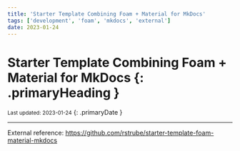 ```yaml
---
title: 'Starter Template Combining Foam + Material for MkDocs'
tags: ['development', 'foam', 'mkdocs', 'external']
date: 2023-01-24
---
```

# Starter Template Combining Foam + Material for MkDocs {: .primaryHeading }
<small>Last updated: 2023-01-24</small>
{: .primaryDate }

---

External reference: <https://github.com/rstrube/starter-template-foam-material-mkdocs>